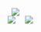 <div align="center">
  <img src="https://github.com/user-attachments/assets/1f80157d-14f0-4847-8a53-8ea9c58c965f" />
</div>

<div align="center" style="display: flex; justify-content: center; gap: 20px;">
  <!-- Light or no preference color scheme -->
  <source
    srcset="https://github-readme-stats.vercel.app/api?username=hoji510&show_icons=true&theme=radical"
    media="(prefers-color-scheme: light), (prefers-color-scheme: no-preference)" />
  
  <!-- Default stats image for dark mode -->
  <img src="https://github-readme-stats.vercel.app/api?username=hoji510&show_icons=true" />
  
  <!-- Most languages stats -->
  <img src="https://github-readme-stats.vercel.app/api/top-langs/?username=hoji510&layout=compact" />
</div>









